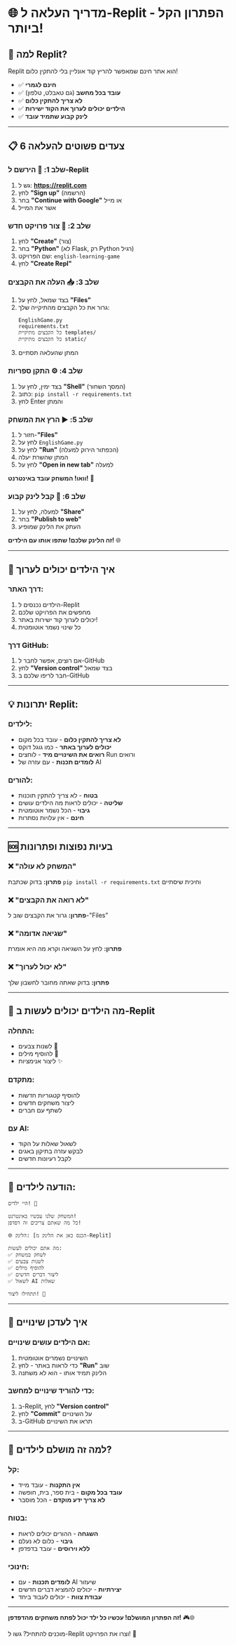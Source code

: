 # 🌐 מדריך העלאה ל-Replit - הפתרון הקל ביותר!

## 🎯 למה Replit?
Replit הוא אתר חינם שמאפשר להריץ קוד אונליין בלי להתקין כלום!
- ✅ **חינם לגמרי**
- ✅ **עובד בכל מחשב** (גם טאבלט, טלפון)
- ✅ **לא צריך להתקין כלום**
- ✅ **הילדים יכולים לערוך את הקוד ישירות**
- ✅ **לינק קבוע שתמיד עובד**

---

## 📋 6 צעדים פשוטים להעלאה

### שלב 1: 📝 הירשם ל-Replit
1. גש ל: **https://replit.com**
2. לחץ **"Sign up"** (הרשמה)
3. בחר **"Continue with Google"** או מייל
4. אשר את המייל

### שלב 2: 🔨 צור פרויקט חדש
1. לחץ **"Create"** (צור)
2. בחר **"Python"** (לא Flask, רק Python רגיל)
3. שם הפרויקט: `english-learning-game`
4. לחץ **"Create Repl"**

### שלב 3: 📥 העלה את הקבצים
1. בצד שמאל, לחץ על **"Files"**
2. גרור את כל הקבצים מהתיקייה שלך:
   ```
   EnglishGame.py
   requirements.txt
   כל הקבצים מתיקיית templates/
   כל הקבצים מתיקיית static/
   ```
3. המתן שהעלאה תסתיים

### שלב 4: ⚙️ התקן ספריות
1. בצד ימין, לחץ על **"Shell"** (המסך השחור)
2. כתוב: `pip install -r requirements.txt`
3. לחץ Enter והמתן

### שלב 5: ▶️ הרץ את המשחק
1. חזור ל-**"Files"**
2. לחץ על `EnglishGame.py`
3. לחץ על **"Run"** (הכפתור הירוק למעלה)
4. המתן שהשרת יעלה
5. לחץ על **"Open in new tab"** למעלה

**וואו! המשחק עובד באינטרנט!** 🎉

### שלב 6: 🔗 קבל לינק קבוע
1. למעלה, לחץ על **"Share"**
2. בחר **"Publish to web"**
3. העתק את הלינק שמופיע

**זה הלינק שלכם! שתפו אותו עם הילדים!** 🌐

---

## 🎨 איך הילדים יכולים לערוך

### דרך האתר:
1. הילדים נכנסים ל-Replit
2. מחפשים את הפרויקט שלכם
3. יכולים לערוך קוד ישירות באתר!
4. כל שינוי נשמר אוטומטית

### דרך GitHub:
1. אם רוצים, אפשר לחבר ל-GitHub
2. לחץ **"Version control"** בצד שמאל
3. חבר לריפו שלכם ב-GitHub

---

## 💡 יתרונות Replit:

### לילדים:
- **לא צריך להתקין כלום** - עובד בכל מקום
- **יכולים לערוך באתר** - כמו גוגל דוקס
- **רואים את השינויים מיד** - לוחצים Run ורואים
- **לומדים תכנות** - עם עזרה של AI

### להורים:
- **בטוח** - לא צריך להתקין תוכנות
- **שליטה** - יכולים לראות מה הילדים עושים
- **גיבוי** - הכל נשמר אוטומטית
- **חינם** - אין עלויות נסתרות

---

## 🆘 בעיות נפוצות ופתרונות

### ❌ "המשחק לא עולה"
**פתרון:** בדוק שכתבת `pip install -r requirements.txt` וחיכית שיסתיים

### ❌ "לא רואה את הקבצים"
**פתרון:** גרור את הקבצים שוב ל-"Files"

### ❌ "שגיאה אדומה"
**פתרון:** לחץ על השגיאה וקרא מה היא אומרת

### ❌ "לא יכול לערוך"
**פתרון:** בדוק שאתה מחובר לחשבון שלך

---

## 🎯 מה הילדים יכולים לעשות ב-Replit

### התחלה:
- לשנות צבעים 🎨
- להוסיף מילים 📝
- ליצור אנימציות ✨

### מתקדם:
- להוסיף קטגוריות חדשות
- ליצור משחקים חדשים
- לשתף עם חברים

### עם AI:
- לשאול שאלות על הקוד
- לבקש עזרה בתיקון באגים
- לקבל רעיונות חדשים

---

## 📧 הודעה לילדים:

```
היי ילדים! 🎉

המשחק שלנו עכשיו באינטרנט!
כל מה שאתם צריכים זה דפדפן!

🌐 הלינק: [הכנס כאן את הלינק מ-Replit]

מה אתם יכולים לעשות:
✅ לשחק במשחק
✅ לשנות צבעים
✅ להוסיף מילים
✅ ליצור דברים חדשים
✅ לשאול AI שאלות

תתחילו ליצור! 🚀
```

---

## 🔄 איך לעדכן שינויים

### אם הילדים עושים שינויים:
1. השינויים נשמרים אוטומטית
2. כדי לראות באתר - לחץ **"Run"** שוב
3. הלינק תמיד אותו - הוא לא משתנה

### כדי להוריד שינויים למחשב:
1. ב-Replit, לחץ **"Version control"**
2. לחץ **"Commit"** על השינויים
3. ב-GitHub תראו את השינויים

---

## 🌟 למה זה מושלם לילדים?

### קל:
- **אין התקנות** - עובד מייד
- **עובד בכל מקום** - בית ספר, בית, חופשה
- **לא צריך ידע מוקדם** - הכל מוסבר

### בטוח:
- **השגחה** - ההורים יכולים לראות
- **גיבוי** - כלום לא נעלם
- **ללא וירוסים** - עובד בדפדפן

### חינוכי:
- **לומדים תכנות** - עם AI שיעזור
- **יצירתיות** - יכולים להמציא דברים חדשים
- **עבודת צוות** - יכולים לעבוד ביחד

---

**זה הפתרון המושלם! עכשיו כל ילד יכול לפתח משחקים מהדפדפן!** 🎮🌐

מוכנים להתחיל? גשו ל-Replit וצרו את הפרויקט! 🚀